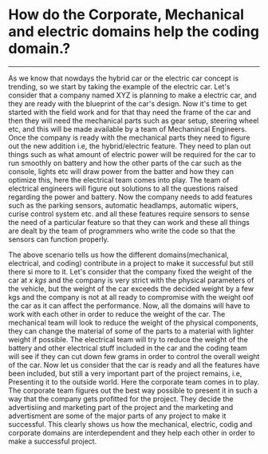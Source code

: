 # How do the Corporate, Mechanical and electric domains help the coding domain.?

---

As we know that nowdays the hybrid car or the electric car concept is trending, so we start by taking the example of the electric car.
Let's consider that a company named XYZ is planning to make a electric car, and they are ready with the blueprint of the car's design. 
Now it's time to get started with the field work and for that thay need the frame of the car and then they will need the mechanical parts such as gear setup, steering wheel etc, 
and this will be made available by a team of Mechanincal Engineers. Once the company is ready with the mechanical parts they need to figure out the new addition i.e, the hybrid/electric feature.
They need to plan out things such as what amount of electric power will be required for the car to run smoothly on battery and how the other parts of the car such as the console, lights etc will draw power from the batter and how they can optimize this, here the electrical team comes into play. The team of electrical engineers will figure out solutions to all the questions raised regarding the power and battery.
Now the company needs to add features such as the parking sensors, automatic headlamps, automatic wipers, curise control system etc. and all these features require sensors to sense the need of a particular feature so that they can work and these all things are dealt by the team of programmers who write the code so that the sensors can function properly.

The above scenario tells us how the different domains(mechanical, electrical, and coding) contribute in a project to make it successful but still there si more to it. Let's consider that the company fixed the weight of the car at *x kgs* and the company is very strict with the physical parameters of the vehicle, but the weight of the car exceeds the decided weight by a few kgs and the company is not at all ready to compromise with the weight oof the car as it can affect the performance. Now, all the domains will have to work with each other in order to reduce the weight of the car. The mechanical team will look to reduce the weight of the physical components, they can change the material of some of the parts to a material with lighter weight if possible. The electrical team will try to reduce the weight of the battery and other electrical stuff included in the car and the coding team will see if they can cut down few grams in order to control the overall weight of the car. 
Now let us consider that the car is ready and all the features have been included, but still a very important part of the project remains, i.e, Presenting it to the outside world. Here the corporate team comes in to play. The corporate team figures out the best way possible to present it in such a way that the company gets profitted for the project. They decide the advertisiing and marketing part of the project and the marketing and advertisment are some of the major parts of any project to make it successful. 
This clearly shows us how the mechanical, electric, codig and corporate domains are interdependent and they help each other in order to make a successful project. 
